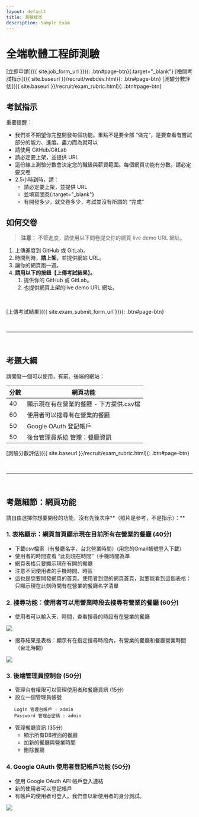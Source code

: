 ```yaml
---
layout: default
title: 測驗樣本
description: Sample Exam
---
```


# 全端軟體工程師測驗

[立即申請]({{ site.job_form_url }}){: .btn#page-btn}{:target="_blank"}
[檢閱考試指示]({{ site.baseurl }}/recruit/webdev.html){: .btn#page-btn}
[測驗分數評估]({{ site.baseurl }}/recruit/exam_rubric.html){: .btn#page-btn}

## 考試指示 

重要提醒：

* 我們並不期望你完整開發每個功能。重點不是要全部 “做完”，是要查看有嘗試部分的能力、進度。盡力而為就可以
* 請使用 GitHub/GitLab
* 請必定要上架，並提供 URL
* 這份線上測驗分數會決定您的職級與薪資範圍。每個網頁功能有分數。請必定要交卷
* 2.5小時到時，請：
  * 請必定要上架，並提供 URL
  * 並填寫[問卷](https://forms.gle/yJsvL3zyHJLWasQM8){:target="_blank"}
  * 有開發多少，就交卷多少，考試並沒有所謂的 “完成”

## 如何交卷

> **注意：**
> 不管進度，請使用以下問卷提交你的網頁 live demo URL 網址。

1. 上傳進度到 GitHub 或 GitLab。
1. 時間到時，**請上架**，並提供網站 URL。
1. 讓你的網頁跑一週。
1. **請用以下的按鈕【上傳考試結果】。**
	1. 提供你的 GitHub 或 GitLab。
	1. 也提供網頁上架的live demo URL 網址。

<br>

[上傳考試結果]({{ site.exam_submit_form_url }}){: .btn#page-btn}

<br>

---

<br>

## 考題大綱

請開發一個可以使用，有前、後端的網站：

| 分數 | 網頁功能 |
| --- | --- |
| 40 | 顯示現在有在營業的餐廳 - 下方提供.csv檔 |
| 60 | 使用者可以搜尋有在營業的餐廳 |
| 50 | Google OAuth 登記帳戶 |
| 50 | 後台管理員系統 管理：餐廳資訊 |

[測驗分數評估]({{ site.baseurl }}/recruit/exam_rubric.html){: .btn#page-btn}

<br>

---

<br>

## 考題細節：網頁功能
請自由選擇你想要開發的功能，沒有先後次序**（照片是參考，不是指示）：**

### 1. 表格顯示：網頁首頁顯示現在目前所有在營業的餐廳 (40分)

* 下載csv檔案（有餐廳名字，台北營業時間）(用您的Gmail帳號登入下載）
* 使用者的時間查看 “此刻現在時間”（手機時間為準
* 網頁表格只要顯示現在有開的餐廳
* 注意不同使用者的手機時間、時區
* 這也是您要開發網頁的首頁。使用者到您的網頁首頁，就要能看到這個表格：只顯示現在此刻時間有在營業的餐廳名字清單

### 2. 搜尋功能：使用者可以用營業時段去搜尋有營業的餐廳 (60分)

* 使用者可以輸入天、時間，查看搜尋的時段有在營業的餐廳

<img src="https://lh3.googleusercontent.com/E6qnWm-lHo5qDfBypb0HYc3qmV6IfzQTKc1TkR36HAEAvcGkZ4pxYEEfrBj_VfemiIUkN9W1gCFxfgmNgPhsLPLJlNAxPiX17SJXsASeNPK26dlocDmDa7wYZYaTITM3y1SlqoFlKg=w300">

* 搜尋結果是表格：顯示有在指定搜尋時段內，有營業的餐廳和餐廳營業時間（台北時間）

<img src="https://lh3.googleusercontent.com/Gi1AyGX39dyePa8VMzKlNEOAMb8tBoRD1U-EMkLfXKhS2s4ELJil38lPOCNoDYBKnog8g_7T8HHNyUrYCwEb13HaKeZutikNWbz61eBzBfW4dlrvjdWtcXID83n2zWRKBWqcqPLVrg=w300">

### 3. 後端管理員控制台 (50分)

* 管理台有權限可以管理使用者和餐廳資訊  (15分)
 * 設立一個管理員帳號
 ```
	Login 管理台帳戶 : admin
	Password 管理台密碼 : admin
```

* 管理餐廳資訊 (35分)
	* 顯示所有DB裡面的餐廳
	* 加新的餐廳與營業時間
	* 刪除餐廳

### 4. Google OAuth 使用者登記帳戶功能 (50分)

* 使用 Google OAuth API 帳戶登入連結
* 新的使用者可以登記帳戶
* 有帳戶的使用者可登入。我們會以新使用者的身分測試。

<img src="https://lh3.googleusercontent.com/L0vRm53RiceH8eYMRxnVlzon7NDg1kW7tMPZoIPKwHbC5jf27zk60FyIxm2zhKCoWXU9plYd7oYodBZedSVTh8KCTE0FGUWT-C9PO3k1eJ5GWj1qihATkbYMYaraRj67hhmNlUaRJg=w300">
